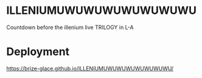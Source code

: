 # ILLENIUMUWUWUWUWUWUWUWU

Countdown before the illenium live TRILOGY in L-A

# Deployment

https://brize-glace.github.io/ILLENIUMUWUWUWUWUWUWUWU/
